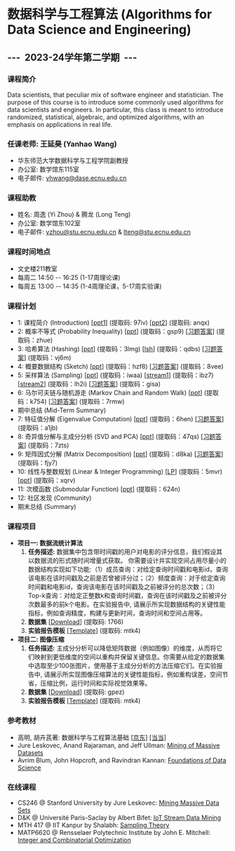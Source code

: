 # 数据科学与工程算法 (Algorithms for Data Science and Engineering)

## ---  2023-24学年第二学期  ---

### 课程简介

Data scientists, that peculiar mix of software engineer and statistician. The purpose of this course is to introduce some commonly used algorithms for data scientists and engineers. In particular, this class is meant to introduce randomized, statistical, algebraic, and optimized algorithms, with an emphasis on applications in real life.

### 任课老师: 王延昊 (Yanhao Wang)

- 华东师范大学数据科学与工程学院副教授
- 办公室: 数学馆东115室
- 电子邮件: <yhwang@dase.ecnu.edu.cn>

### 课程助教

- 姓名: 周逸 (Yi Zhou) & 腾龙 (Long Teng)
- 办公室: 数学馆东102室
- 电子邮件: <yzhou@stu.ecnu.edu.cn> & <lteng@stu.ecnu.edu.cn>

### 课程时间地点

- 文史楼211教室
- 每周二 14:50 -- 16:25 (1-17周理论课)
- 每周五 13:00 -- 14:35 (1-4周理论课，5-17周实验课)

### 课程计划

- 1: 课程简介 (Introduction) [[ppt1](https://pan.baidu.com/s/15bQZnAO31ibKrU7MKtzZhA)] (提取码: 97iv) [[ppt2](https://pan.baidu.com/s/1VLa67MzdBYvXHInEdJXXKg)] (提取码: anqx)
- 2: 概率不等式 (Probability Inequality) [[ppt](https://pan.baidu.com/s/1Vb6fvesEEsrvHiWzEQQahg)] (提取码：gsp9) [[习题答案](https://pan.baidu.com/s/13D5AIB-kRhaBvViYClVoPA)] (提取码：zhue)
- 3: 哈希算法 (Hashing) [[ppt](https://pan.baidu.com/s/1G0IA0IA9EVAujCr9f4GYIQ)] (提取码：3lmg) [[lsh](https://pan.baidu.com/s/1TjC9ts5vRVfTOAn56ruHkA)] (提取码：qdbs) [[习题答案](https://pan.baidu.com/s/119pgWTauhCdI85NYyA-xvw)] (提取码：vj6m)
- 4: 概要数据结构 (Sketch) [[ppt](https://pan.baidu.com/s/1Kisz8IQPL-MMzKNu6lVB6Q)] (提取码：hzf8) [[习题答案](https://pan.baidu.com/s/1Q8Xc5DTzSz_OH26gXyzKrQ)] (提取码：8vee)
- 5: 采样算法 (Sampling) [[ppt](https://pan.baidu.com/s/1-I7Vz0SvXl_Zf4PGN6eLNw)] (提取码：iwaa) [[stream1](https://pan.baidu.com/s/1j52C2yLwu1IxXgDc4-dIDA)] (提取码：ibz7) [[stream2](https://pan.baidu.com/s/1WSrf3_ik1uCxngjYvSDm3A)] (提取码：lh2i) [[习题答案](https://pan.baidu.com/s/1pJfrIyujutq9AnmkUyVX3w)] (提取码：gisa)
- 6: 马尔可夫链与随机游走 (Markov Chain and Random Walk) [[ppt](https://pan.baidu.com/s/1KfkwEcy7VeJhb0vWkYxORA)] (提取码：k754) [[习题答案](https://pan.baidu.com/s/1tVuP1lV7r4M0Gt7C-22T5Q)] (提取码：7rmw)
- 期中总结 (Mid-Term Summary)
- 7: 特征值分解 (Eigenvalue Computation) [[ppt](https://pan.baidu.com/s/1wkBRWeikzyFc10C6G8yYeA)] (提取码：6hen) [[习题答案](https://pan.baidu.com/s/1rlEycRcyvEdaauemA-4s2A)] (提取码：a1jb)
- 8: 奇异值分解与主成分分析 (SVD and PCA) [[ppt](https://pan.baidu.com/s/1YLUV7Q6HvWW1GjayNDuFcg)] (提取码：47qs) [[习题答案](https://pan.baidu.com/s/18drngvxUuPW6a5oIDVbGDQ)] (提取码：7zts)
- 9: 矩阵因式分解 (Matrix Decomposition) [[ppt](https://pan.baidu.com/s/1VfAgPWG35fb5EivCs8pM8A)] (提取码：d8ka) [[习题答案](https://pan.baidu.com/s/1_Rc7ECwNx9-rzANvUUEyow)] (提取码：fjy7)
- 10: 线性与整数规划 (Linear & Integer Programming) [[LP](https://pan.baidu.com/s/12gnBhOtDULq1t4NahfjOEA)] (提取码：5mvr) [[ppt](https://pan.baidu.com/s/12x9tQZW5moVT9zWOsDhUvg)] (提取码：xqrv)
- 11: 次模函数 (Submodular Function) [[ppt](https://pan.baidu.com/s/1s5evhgITzTRSNN1ZDFfn0g)] (提取码：624n)
- 12: 社区发现 (Community)
- 期末总结 (Summary)

### 课程项目

- **项目一: 数据流统计算法**
  1. **任务描述:** 数据集中包含带时间戳的用户对电影的评分信息，我们假设其以数据流的形式随时间增量式获取。 你需要设计并实现空间占用尽量小的数据结构实现如下功能:（1）成员查询：对给定查询时间戳和电影id，查询该电影在该时间戳及之前是否曾被评分过；（2）频度查询：对于给定查询时间戳和电影id，查询该电影在该时间戳及之前被评分的总次数；（3）Top-k查询：对给定正整数k和查询时间戳，查询在该时间戳及之前被评分次数最多的前k个电影。在实验报告中, 请展示所实现数据结构的关键性能指标，例如查询精度，构建与更新时间，查询时间和空间占用等。
  2. **数据集** [[Download](https://pan.baidu.com/s/1vuplpiEpZOTF_pjvj9_AeA)] (提取码: 1766)
  3. **实验报告模板** [[Template](https://pan.baidu.com/s/19a0QswPr710R18bHXxxpYw)] (提取码: mtk4)
- **项目二: 图像压缩**
  1. **任务描述:** 主成分分析可以降低矩阵数据（例如图像）的维度，从而将它们映射到更低维度的空间以重构并保留关键信息。你需要从给定的数据集中选取至少100张图片，使用基于主成分分析的方法压缩它们。在实验报告中, 请展示所实现图像压缩算法的关键性能指标，例如重构误差，空间节省，压缩比例，运行时间和实际视觉效果等。
  2. **数据集** [[Download](https://pan.baidu.com/s/1ZybljyQ32gdmsrXSqSafMw)] (提取码: gpez)
  3. **实验报告模板** [[Template](https://pan.baidu.com/s/19a0QswPr710R18bHXxxpYw)] (提取码: mtk4)

### 参考教材

- 高明, 胡卉芪著: 数据科学与工程算法基础 [[京东]](https://item.jd.com/12863803.html) [[当当]](http://product.dangdang.com/29253772.html)
- Jure Leskovec, Anand Rajaraman, and Jeff Ullman: [Mining of Massive Datasets](http://mmds.org)
- Avrim Blum, John Hopcroft, and Ravindran Kannan: [Foundations of Data Science](https://home.ttic.edu/~avrim/book.pdf)

### 在线课程

- CS246 @ Stanford University by Jure Leskovec: [Mining Massive Data Sets](http://web.stanford.edu/class/cs246/)
- D&K @ Université Paris-Saclay by Albert Bifet: [IoT Stream Data Mining](https://albertbifet.com/dk-iot-stream-data-mining-2019-2020/)
- MTH 417 @ IIT Kanpur by Shalabh: [Sampling Theory](http://home.iitk.ac.in/~shalab/course1.htm)
- MATP6620 @ Rensselaer Polytechnic Institute by John E. Mitchell: [Integer and Combinatorial Optimization](https://homepages.rpi.edu/~mitchj/matp6620/)
